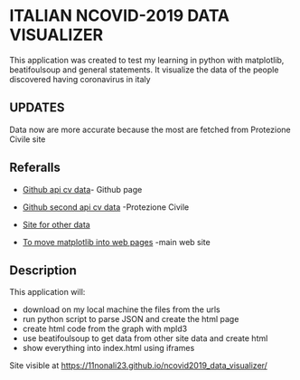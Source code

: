 # ITALIAN NCOVID-2019 DATA VISUALIZER

This application was created to test my learning in python with matplotlib, beatifoulsoup and general statements. It visualize the data of the people discovered having coronavirus in italy

## UPDATES
Data now are more accurate because the most are fetched from Protezione
Civile site

## Referalls

* [Github api cv data](https://github.com/ExpDev07/coronavirus-tracker-api)- Github page

* [Github second api cv data](https://github.com/pcm-dpc/COVID-19) -Protezione Civile 

* [Site for other data](https://lab24.ilsole24ore.com/coronavirus/)

* [To move matplotlib into web pages](https://mpld3.github.io/) -main web site

## Description

This application will:

* download on my local machine the files from the urls
* run python script to parse JSON and create the html page
* create html code from the graph with mpld3
* use beatifoulsoup to get data from other site data and create html
* show everything into index.html using iframes
    
    
Site visible at https://11nonali23.github.io/ncovid2019_data_visualizer/
